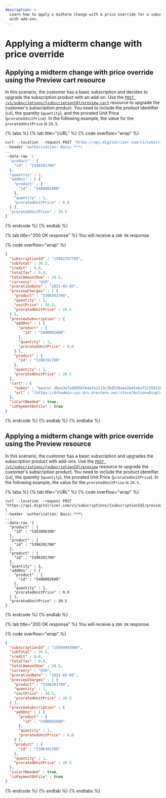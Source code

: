 ```yaml
---
description: >-
  Learn how to apply a midterm change with a price override for a subscription
  with add-ons.
---
```


# Applying a midterm change with price override

## Applying a midterm change with price override using the Preview cart resource <a href="#apply-a-unit-prorated-price-using-the-preview-cart-resource" id="apply-a-unit-prorated-price-using-the-preview-cart-resource"></a>

In this scenario, the customer has a basic subscription and decides to upgrade the subscription product with an add-on. Use the [`POST /v1/subscriptions/{subscriptionId}/preview-cart`](https://www.digitalriver.com/docs/commerce-api-reference/#operation/previewCartSubscription) resource to upgrade the customer's subscription product. You need to include the product identifier (`id`), the quantity (`quantity`), and the prorated Unit Price (`proratedUnitPrice`). In the following example, the value for the `proratedUnitPrice` is `20.5`.&#x20;

{% tabs %}
{% tab title="cURL" %}
{% code overflow="wrap" %}
```javascript
curl --location --request POST 'https://api.digitalriver.com/v1/subscriptions/{subscriptionId}/preview-cart' \
--header 'authorization: Basic ***\
...
--data-raw '{
  "product" : {
    "id" : "5396391700"
  },
  "quantity" : 1,
  "addOns" : [ {
    "product" : {
      "id" : "5400082600"
    },
    "quantity" : 1,
    "proratedUnitPrice" : 0.0
  } ],
  "proratedUnitPrice" : 20.5
}'
```
{% endcode %}
{% endtab %}

{% tab title="200 OK response" %}
You will receive a `200 OK` response.

{% code overflow="wrap" %}
```json
{
  "subscriptionId" : "15682787789",
  "subTotal" : 20.5,
  "credit" : 0.0,
  "totalTax" : 0.0,
  "totalAmountDue" : 20.5,
  "currency" : "USD",
  "prorationDate" : "2021-03-03",
  "previewCharges" : [ {
    "product" : "5396391700",
    "quantity" : 1,
    "unitPrice" : 20.5,
    "proratedUnitPrice" : 20.5
  } ],
  "previewSubscription" : {
    "addOns" : [ {
      "product" : {
        "id" : "5400082600"
      },
      "quantity" : 1,
      "proratedUnitPrice" : 0.0
    } ],
    "product" : {
      "id" : "5396391700"
    },
    "quantity" : 1,
    "proratedUnitPrice" : 20.5
  },
  "cart" : {
    "token" : "bearer dbea3e7a3605b764afe1113c3bd539aee2645ebef2c5581584663d957b514f24d205a4b72aa404acc03d85062b1b7c99954ef1e22c9a2de5a9214082273e2ee0e5480ea0e38cc85260e9c7d22d7e8851",
    "url" : "[https://drhadmin-sys-drx.drextenv.net/store?Action=DisplayHGOP2LandingPage&Locale=en_US&SiteID=sub2test&Token=eHBLKQgMBhgUBTIFSVpVSVxFXVhBW1RJUk1fVU9TVktVewA%3D&session=CB289EB23D78E50C7203166BFDD6CF1AAA48BA8DDDED419570AB88C662F4B8480D9146F3517FB71E6658420B74105DE424E90940F72DAC34E5F9EF1E089976E25ED5A6AEB92345D8420A79758692FFFE]"
  },
  "isCartNeeded" : true,
  "isPaymentOnFile" : true
}
```
{% endcode %}
{% endtab %}
{% endtabs %}

## Applying a midterm change with price override using the Preview resource <a href="#apply-a-unit-prorated-price-using-the-preview-resource" id="apply-a-unit-prorated-price-using-the-preview-resource"></a>

In this scenario, the customer has a basic subscription and upgrades the subscription product with add-ons. Use the [`POST /v1/subscriptions/{subscriptionId}/preview`](https://www.digitalriver.com/docs/commerce-admin-api/#tag/Immediate-Midterm-Change/operation/previewSubscription) resource to upgrade the customer's subscription product. You need to include the product identifier (`id`), the quantity (`quantity`), the prorated Unit Price (`proratedUnitPrice`). In the following example, the value for the `proratedUnitPrice` is `20.5`.&#x20;

{% tabs %}
{% tab title="cURL" %}
{% code overflow="wrap" %}
```http
curl --location --request POST 'https://api.digitalriver.com/v1/subscriptions/{subscriptionId}/preview' \
--header 'authorization: Basic ***\
...
--data-raw '{    
  "product" : {
    "id" : "5363866300"
  },
  "product" : {
    "id" : "5396391700"
  },
  "product" : {
    "id" : "5396391700"
  },
  "quantity" : 1,
  "addOns" : [ {
    "product" : {
      "id" : "5400082600"
    },
    "quantity" : 1,
    "proratedUnitPrice" : 0.0
  } ],
  "proratedUnitPrice" : 20.5
}

```
{% endcode %}
{% endtab %}

{% tab title="200 OK response" %}
You will receive a `200 OK` response.

{% code overflow="wrap" %}
```json
{
  "subscriptionId" : "15684493989",
  "subTotal" : 20.5,
  "credit" : 0.0,
  "totalTax" : 0.0,
  "totalAmountDue" : 20.5,
  "currency" : "USD",
  "prorationDate" : "2021-03-05",
  "previewCharges" : [ {
    "product" : "5396391700",
    "quantity" : 1,
    "unitPrice" : 20.5,
    "proratedUnitPrice" : 20.5
  } ],
  "previewSubscription" : {
    "addOns" : [ {
      "product" : {
        "id" : "5400082600"
      },
      "quantity" : 1,
      "proratedUnitPrice" : 0.0
    } ],
    "product" : {
      "id" : "5396391700"
    },
    "quantity" : 1,
    "proratedUnitPrice" : 20.5
  },
  "isCartNeeded" : true,
  "isPaymentOnFile" : true
}
```
{% endcode %}
{% endtab %}
{% endtabs %}

